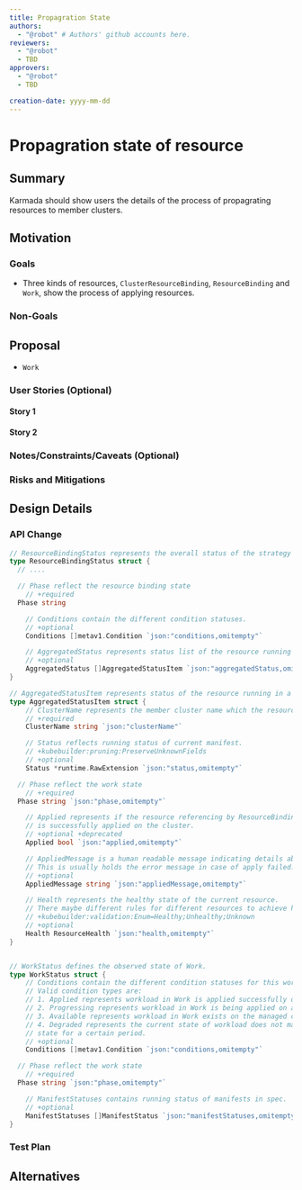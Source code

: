 ```yaml
---
title: Propagration State
authors:
  - "@robot" # Authors' github accounts here.
reviewers:
  - "@robot"
  - TBD
approvers:
  - "@robot"
  - TBD

creation-date: yyyy-mm-dd
---
```


# Propagration state of resource

<!--
This is the title of your KEP. Keep it short, simple, and descriptive. A good
title can help communicate what the KEP is and should be considered as part of
any review.
-->

## Summary

<!--
This section is incredibly important for producing high-quality, user-focused
documentation such as release notes or a development roadmap.

A good summary is probably at least a paragraph in length.
-->

Karmada should show users the details of the process of propagrating resources to member clusters.

## Motivation

<!--
This section is for explicitly listing the motivation, goals, and non-goals of
this KEP.  Describe why the change is important and the benefits to users.
-->

### Goals

<!--
List the specific goals of the KEP. What is it trying to achieve? How will we
know that this has succeeded?
-->

- Three kinds of resources, `ClusterResourceBinding`, `ResourceBinding` and `Work`, show the process of applying resources.

### Non-Goals

<!--
What is out of scope for this KEP? Listing non-goals helps to focus discussion
and make progress.
-->

## Proposal

<!--
This is where we get down to the specifics of what the proposal actually is.
This should have enough detail that reviewers can understand exactly what
you're proposing, but should not include things like API designs or
implementation. What is the desired outcome and how do we measure success?.
The "Design Details" section below is for the real
nitty-gritty.
-->

- `Work`

### User Stories (Optional)

<!--
Detail the things that people will be able to do if this KEP is implemented.
Include as much detail as possible so that people can understand the "how" of
the system. The goal here is to make this feel real for users without getting
bogged down.
-->

#### Story 1

#### Story 2

### Notes/Constraints/Caveats (Optional)

<!--
What are the caveats to the proposal?
What are some important details that didn't come across above?
Go in to as much detail as necessary here.
This might be a good place to talk about core concepts and how they relate.
-->

### Risks and Mitigations

<!--
What are the risks of this proposal, and how do we mitigate?

How will security be reviewed, and by whom?

How will UX be reviewed, and by whom?

Consider including folks who also work outside the SIG or subproject.
-->

## Design Details

<!--
This section should contain enough information that the specifics of your
change are understandable. This may include API specs (though not always
required) or even code snippets. If there's any ambiguity about HOW your
proposal will be implemented, this is the place to discuss them.
-->

### API Change

```go
// ResourceBindingStatus represents the overall status of the strategy as well as the referenced resources.
type ResourceBindingStatus struct {
  // ....

  // Phase reflect the resource binding state
	// +required
  Phase string

	// Conditions contain the different condition statuses.
	// +optional
	Conditions []metav1.Condition `json:"conditions,omitempty"`

	// AggregatedStatus represents status list of the resource running in each member cluster.
	// +optional
	AggregatedStatus []AggregatedStatusItem `json:"aggregatedStatus,omitempty"`
}

// AggregatedStatusItem represents status of the resource running in a member cluster.
type AggregatedStatusItem struct {
	// ClusterName represents the member cluster name which the resource deployed on.
	// +required
	ClusterName string `json:"clusterName"`

	// Status reflects running status of current manifest.
	// +kubebuilder:pruning:PreserveUnknownFields
	// +optional
	Status *runtime.RawExtension `json:"status,omitempty"`

  // Phase reflect the work state
	// +required
  Phase string `json:"phase,omitempty"`

	// Applied represents if the resource referencing by ResourceBinding or ClusterResourceBinding
	// is successfully applied on the cluster.
	// +optional +deprecated
	Applied bool `json:"applied,omitempty"`

	// AppliedMessage is a human readable message indicating details about the applied status.
	// This is usually holds the error message in case of apply failed.
	// +optional
	AppliedMessage string `json:"appliedMessage,omitempty"`

	// Health represents the healthy state of the current resource.
	// There maybe different rules for different resources to achieve health status.
	// +kubebuilder:validation:Enum=Healthy;Unhealthy;Unknown
	// +optional
	Health ResourceHealth `json:"health,omitempty"`
}


// WorkStatus defines the observed state of Work.
type WorkStatus struct {
	// Conditions contain the different condition statuses for this work.
	// Valid condition types are:
	// 1. Applied represents workload in Work is applied successfully on a managed cluster.
	// 2. Progressing represents workload in Work is being applied on a managed cluster.
	// 3. Available represents workload in Work exists on the managed cluster.
	// 4. Degraded represents the current state of workload does not match the desired
	// state for a certain period.
	// +optional
	Conditions []metav1.Condition `json:"conditions,omitempty"`

  // Phase reflect the work state
	// +required
  Phase string `json:"phase,omitempty"`

	// ManifestStatuses contains running status of manifests in spec.
	// +optional
	ManifestStatuses []ManifestStatus `json:"manifestStatuses,omitempty"`
}


```

### Test Plan

<!--
**Note:** *Not required until targeted at a release.*

Consider the following in developing a test plan for this enhancement:
- Will there be e2e and integration tests, in addition to unit tests?
- How will it be tested in isolation vs with other components?

No need to outline all test cases, just the general strategy. Anything
that would count as tricky in the implementation, and anything particularly
challenging to test, should be called out.

-->

## Alternatives

<!--
What other approaches did you consider, and why did you rule them out? These do
not need to be as detailed as the proposal, but should include enough
information to express the idea and why it was not acceptable.
-->

<!--
Note: This is a simplified version of kubernetes enhancement proposal template.
https://github.com/kubernetes/enhancements/tree/3317d4cb548c396a430d1c1ac6625226018adf6a/keps/NNNN-kep-template
-->
